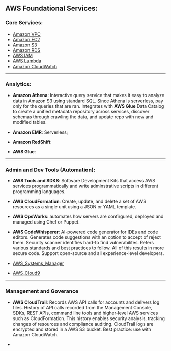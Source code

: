 ## AWS Foundational Services:

### Core Services:

- [Amazon VPC](./VPC.md)
- [Amazon EC2](./EC2.md)
- [Amazon S3](./S3.md)
- [Amazon RDS](./RDS.md)
- [AWS IAM](./AWS_IAM.md)
- [AWS Lambda](./AWS_Lambda.md)
- [Amazon CloudWatch](./CloudWatch.md)

---
### Analytics:
- **Amazon Athena**: Interactive query service that makes it easy to analyze data in Amazon S3 using standard SQL. Since Athena is serverless, pay only for the queries that are ran. Integrates with **AWS Glue** Data Catalog to create a unified metadata repository across services, discover schemas through crawling the data, and update repo with new and modified tables. 

- **Amazon EMR**: Serverless;  

- **Amazon RedShift**:

- **AWS Glue**: 


---

### Admin and Dev Tools (Automation):

- **AWS Tools and SDKS**: Software Development Kits that access AWS services programmatically and write adminstrative scripts in different programming languages.

- **AWS CloudFormation**: Create, update, and delete a set of AWS resources as a single unit using a JSON or YAML template.

- **AWS OpsWorks**: automates how servers are confirgured, deployed and managed using Chef or Puppet.

- **AWS CodeWhisperer**: AI-powered code generator for IDEs and code editors. Generates code suggestions with an option to accept of reject them. Security scanner identifies hard-to find vulnerabilites. Refers various standards and best practices to follow. All of this results in more secure code. Support open-source and all experience-level developers. 

- [AWS_Systems_Manager](./AWS_SYS_MAN.md)

- [AWS_Cloud9](./AWS_CLD_9.md)

---

### Management and Goverance

- **AWS CloudTrail**: Records AWS API calls for accounts and delivers log files. History of API calls recorded from the Management Console, SDKs, REST APIs, command line tools and higher-level AWS services such as CloudFormation. This history enables security analysis, tracking changes of resources and compliance auditing. CloudTrail logs are encrypted and stored in a AWS S3 bucket. Best practice: use with Amazon CloudWatch. 

-

